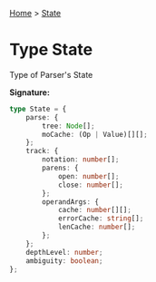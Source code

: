 [Home](../index.md) &gt; [State](./state.md)

# Type State

Type of Parser's State

<b>Signature:</b>

```typescript
type State = {
    parse: {
        tree: Node[];
        moCache: (Op | Value)[][];
    };
    track: {
        notation: number[];
        parens: {
            open: number[];
            close: number[];
        };
        operandArgs: {
            cache: number[][];
            errorCache: string[];
            lenCache: number[];
        };
    };
    depthLevel: number;
    ambiguity: boolean;
};
```
